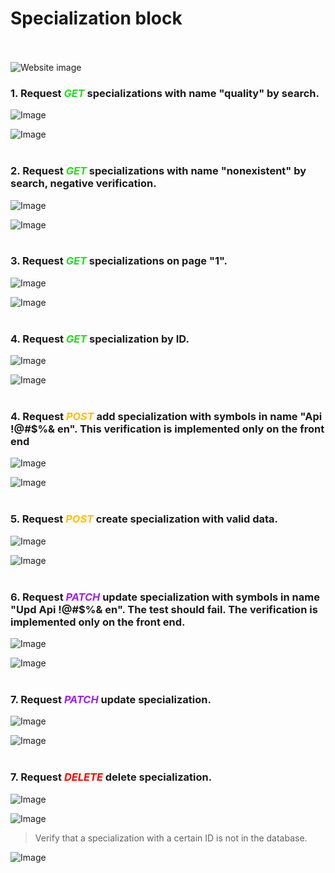 # Specialization block
<br><br>
![Website image](/assets/spec.png)

### 1. Request <span style="color:#22DD22;">_GET_</span> specializations with name "quality" by search.

![Image](/assets/Specialization/getbyname_spec.png)

![Image](/assets/Specialization/getbynamet_spec.png)
<br><br>

### 2. Request <span style="color:#22DD22;">_GET_</span> specializations with name "nonexistent" by search, negative verification.

![Image](/assets/Specialization/getbyname_neg_spec.png)

![Image](/assets/Specialization/getbynamet_neg_spec.png)
<br><br>

### 3. Request <span style="color:#22DD22;">_GET_</span> specializations on page "1".

![Image](/assets/Specialization/getbypage_spec.png)

![Image](/assets/Specialization/getbypaget_spec.png)
<br><br>

### 4. Request <span style="color:#22DD22;">_GET_</span> specialization by ID.

![Image](/assets/Specialization/getbyid_spec.png)

![Image](/assets/Specialization/getbyidt_spec.png)
<br><br>

### 4. Request <span style="color:#FFBF00;">_POST_</span> add specialization with symbols in name "Api !@#$%& en". This verification is implemented only on the front end

![Image](/assets/Specialization/postwithsymb_spec.png)

![Image](/assets/Specialization/postwithsymbt_spec.png)
<br><br>

### 5. Request <span style="color:#FFBF00;">_POST_</span> create specialization with valid data.

![Image](/assets/Specialization/post_spec.png)

![Image](/assets/Specialization/postt_spec.png)
<br><br>

### 6. Request <span style="color:#A020F0;">_PATCH_</span> update specialization with symbols in name "Upd Api !@#$%& en". The test should fail. The verification is implemented only on the front end.

![Image](/assets/Specialization/updwithsymb_spec.png)

![Image](/assets/Specialization/updwithsymbt_spec.png)
<br><br>

### 7. Request <span style="color:#A020F0;">_PATCH_</span> update specialization.

![Image](/assets/Specialization/upd_spec.png)

![Image](/assets/Specialization/updt_spec.png)
<br><br>

### 7. Request <span style="color:#FF0000;">_DELETE_</span> delete specialization.

![Image](/assets/Specialization/del_spec.png)

![Image](/assets/Specialization/delt_spec.png)

> Verify that a specialization with a certain ID is not in the database.

![Image](/assets/Specialization/getbyidtaf_spec.png)